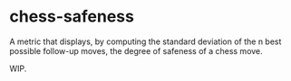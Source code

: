 # chess-safeness

A metric that displays, by computing the standard deviation of the n best possible follow-up moves, the degree of safeness of a chess move. 

WIP.
